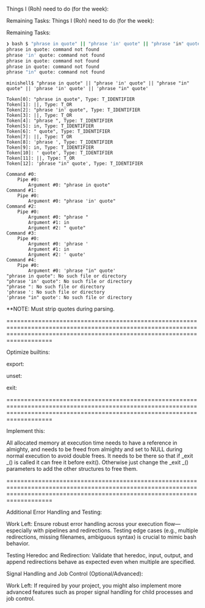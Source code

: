 Things I (Roh) need to do (for the week):

Remaining Tasks:
Things I (Roh) need to do (for the week):

Remaining Tasks:

```bash
❯ bash $ "phrase in quote" || "phrase 'in' quote" || "phrase "in" quote" || 'phrase 'in' quote' || 'phrase "in" quote'
phrase in quote: command not found
phrase 'in' quote: command not found
phrase in quote: command not found
phrase in quote: command not found
phrase "in" quote: command not found
```

```minishell
minishell$ "phrase in quote" || "phrase 'in' quote" || "phrase "in" quote" || 'phrase 'in' quote' || 'phrase "in" quote'

Token[0]: "phrase in quote", Type: T_IDENTIFIER
Token[1]: ||, Type: T_OR
Token[2]: "phrase 'in' quote", Type: T_IDENTIFIER
Token[3]: ||, Type: T_OR
Token[4]: "phrase ", Type: T_IDENTIFIER
Token[5]: in, Type: T_IDENTIFIER
Token[6]: " quote", Type: T_IDENTIFIER
Token[7]: ||, Type: T_OR
Token[8]: 'phrase ', Type: T_IDENTIFIER
Token[9]: in, Type: T_IDENTIFIER
Token[10]: ' quote', Type: T_IDENTIFIER
Token[11]: ||, Type: T_OR
Token[12]: 'phrase "in" quote', Type: T_IDENTIFIER

Command #0:
	Pipe #0:
		Argument #0: "phrase in quote"
Command #1:
	Pipe #0:
		Argument #0: "phrase 'in' quote"
Command #2:
	Pipe #0:
		Argument #0: "phrase "
		Argument #1: in
		Argument #2: " quote"
Command #3:
	Pipe #0:
		Argument #0: 'phrase '
		Argument #1: in
		Argument #2: ' quote'
Command #4:
	Pipe #0:
		Argument #0: 'phrase "in" quote'
"phrase in quote": No such file or directory
"phrase 'in' quote": No such file or directory
"phrase ": No such file or directory
'phrase ': No such file or directory
'phrase "in" quote': No such file or directory
```

**NOTE: Must strip quotes during parsing.

===============================================================================================================================================================================

Optimize builtins:

export:

unset:

exit:

===============================================================================================================================================================================

Implement this:

All allocated memory at execution time needs to have a reference in almighty,
and needs to be freed from almighty and set to NULL during normal execution to avoid double frees.
It needs to be there so that if _exit _() is called it can free it before exit().
Otherwise just change the _exit _() parameters to add the other structures to free them.

===============================================================================================================================================================================

Additional Error Handling and Testing:

Work Left: Ensure robust error handling across your execution flow—especially with pipelines and redirections. Testing edge cases (e.g., multiple redirections, missing filenames, ambiguous syntax) is crucial to mimic bash behavior.

Testing Heredoc and Redirection:
Validate that heredoc, input, output, and append redirections behave as expected even when multiple are specified.

Signal Handling and Job Control (Optional/Advanced):

Work Left: If required by your project, you might also implement more advanced features such as proper signal handling for child processes and job control.

